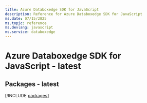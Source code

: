 ```yaml
---
title: Azure Databoxedge SDK for JavaScript
description: Reference for Azure Databoxedge SDK for JavaScript
ms.date: 07/15/2025
ms.topic: reference
ms.devlang: javascript
ms.service: databoxedge
---
```

# Azure Databoxedge SDK for JavaScript - latest
## Packages - latest
[!INCLUDE [packages](databoxedge-index.md)]
